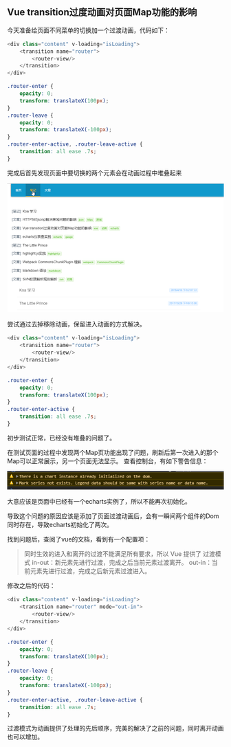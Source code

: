 ## Vue transition过度动画对页面Map功能的影响

今天准备给页面不同菜单的切换加一个过渡动画，代码如下：
```javascript
<div class="content" v-loading="isLoading">
    <transition name="router">
        <router-view/>
    </transition>
</div>
```
```css
.router-enter {
    opacity: 0;
    transform: translateX(100px);
}
.router-leave {
    opacity: 0;
    transform: translateX(-100px);
}
.router-enter-active, .router-leave-active {
    transition: all ease .7s;
}
```
完成后首先发现页面中要切换的两个元素会在动画过程中堆叠起来

![元素堆叠](/static/articles/vue-transition-echarts/addon.png)

尝试通过去掉移除动画，保留进入动画的方式解决。

```javascript
<div class="content" v-loading="isLoading">
    <transition name="router">
        <router-view/>
    </transition>
</div>
```
```css
.router-enter {
    opacity: 0;
    transform: translateX(100px);
}
.router-enter-active {
    transition: all ease .7s;
}
```

初步测试正常，已经没有堆叠的问题了。

在测试页面的过程中发现两个Map页功能出现了问题，刷新后第一次进入的那个Map可以正常展示，另一个页面无法显示。
查看控制台，有如下警告信息：

![echarts警告](/static/articles/vue-transition-echarts/echarts-error.png)

大意应该是页面中已经有一个echarts实例了，所以不能再次初始化。

导致这个问题的原因应该是添加了页面过渡动画后，会有一瞬间两个组件的Dom同时存在，导致echarts初始化了两次。

找到问题后，查阅了vue的文档，看到有一个配置项：

> 同时生效的进入和离开的过渡不能满足所有要求，所以 Vue 提供了 过渡模式
> in-out：新元素先进行过渡，完成之后当前元素过渡离开。
> out-in：当前元素先进行过渡，完成之后新元素过渡进入。

修改之后的代码：

```javascript
<div class="content" v-loading="isLoading">
    <transition name="router" mode="out-in">
        <router-view/>
    </transition>
</div>
```
```css
.router-enter {
    opacity: 0;
    transform: translateX(100px);
}
.router-leave {
    opacity: 0;
    transform: translateX(-100px);
}
.router-enter-active, .router-leave-active {
    transition: all ease .7s;
}
```

过渡模式为动画提供了处理的先后顺序，完美的解决了之前的问题，同时离开动画也可以增加。
